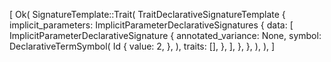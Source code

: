 [
    Ok(
        SignatureTemplate::Trait(
            TraitDeclarativeSignatureTemplate {
                implicit_parameters: ImplicitParameterDeclarativeSignatures {
                    data: [
                        ImplicitParameterDeclarativeSignature {
                            annotated_variance: None,
                            symbol: DeclarativeTermSymbol(
                                Id {
                                    value: 2,
                                },
                            ),
                            traits: [],
                        },
                    ],
                },
            },
        ),
    ),
]